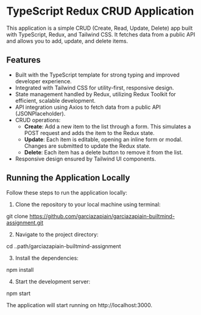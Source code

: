 # TypeScript Redux CRUD Application

This application is a simple CRUD (Create, Read, Update, Delete) app built with TypeScript, Redux, and Tailwind CSS. It fetches data from a public API and allows you to add, update, and delete items.

## Features

- Built with the TypeScript template for strong typing and improved developer experience.
- Integrated with Tailwind CSS for utility-first, responsive design.
- State management handled by Redux, utilizing Redux Toolkit for efficient, scalable development.
- API integration using Axios to fetch data from a public API (JSONPlaceholder).
- CRUD operations:
  - **Create**: Add a new item to the list through a form. This simulates a POST request and adds the item to the Redux state.
  - **Update**: Each item is editable, opening an inline form or modal. Changes are submitted to update the Redux state.
  - **Delete**: Each item has a delete button to remove it from the list.
- Responsive design ensured by Tailwind UI components.

## Running the Application Locally

Follow these steps to run the application locally:

1. Clone the repository to your local machine using terminal:

git clone https://github.com/garciazapiain/garciazapiain-builtmind-assignment.git

2. Navigate to the project directory:

cd ..path/garciazapiain-builtmind-assignment

3. Install the dependencies:

npm install

4. Start the development server:

npm start

The application will start running on http://localhost:3000.

